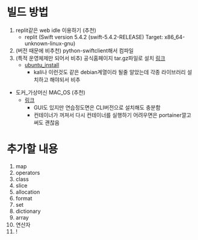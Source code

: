 # 빌드 방법
1. replit같은 web idle 이용하기 (추천)
    * replit (Swift version 5.4.2 (swift-5.4.2-RELEASE) Target: x86_64-unknown-linux-gnu)
2. (버전 때문에 비추천) python-swiftclient해서 컴파일
3. (특적 운영체제만 되어서 비추) 공식홈페이지 tar.gz파일로 설치 [링크](https://www.swift.org/download/)
    * [ubuntu_install](https://ubunlog.com/ko/swift-instala-este-lenguaje-de-programacion-en-ubuntu-20-04/)
        * kali나 이런것도 같은 debian계열이라 될줄 알았는데 각종 라이브러리 설치하고 해야되서 비추
* 도커_가상머신 MAC_OS (추천)
    * [링크](https://github.com/sickcodes/Docker-OSX)
        * GUI도 있지만 연습정도면은 CLI버전으로 설치해도 충분함
        * 컨테이너가 꺼져서 다시 컨테이너를 실행하기 어려우면은 portainer깔고 써도 괜찮음
# 추가할 내용
1. map
2. operators
3. class
4. slice
5. allocation
6. format
7. set
8. dictionary
9. array
10. 연산자
11. !
